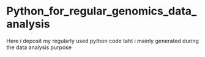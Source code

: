 # Python_for_regular_genomics_data_analysis
Here i deposit my regularly used python code taht i mainly generated during the data analysis purpose

